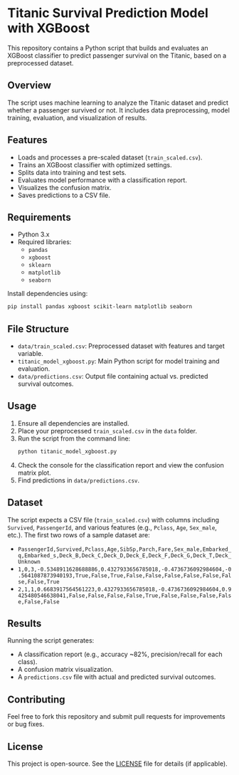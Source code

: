 # Titanic Survival Prediction Model with XGBoost

This repository contains a Python script that builds and evaluates an XGBoost classifier to predict passenger survival on the Titanic, based on a preprocessed dataset.

## Overview

The script uses machine learning to analyze the Titanic dataset and predict whether a passenger survived or not. It includes data preprocessing, model training, evaluation, and visualization of results.

## Features

- Loads and processes a pre-scaled dataset (`train_scaled.csv`).
- Trains an XGBoost classifier with optimized settings.
- Splits data into training and test sets.
- Evaluates model performance with a classification report.
- Visualizes the confusion matrix.
- Saves predictions to a CSV file.

## Requirements

- Python 3.x
- Required libraries:
  - `pandas`
  - `xgboost`
  - `sklearn`
  - `matplotlib`
  - `seaborn`

Install dependencies using:
```bash
pip install pandas xgboost scikit-learn matplotlib seaborn
```

## File Structure

- `data/train_scaled.csv`: Preprocessed dataset with features and target variable.
- `titanic_model_xgboost.py`: Main Python script for model training and evaluation.
- `data/predictions.csv`: Output file containing actual vs. predicted survival outcomes.

## Usage

1. Ensure all dependencies are installed.
2. Place your preprocessed `train_scaled.csv` in the `data` folder.
3. Run the script from the command line:
   ```bash
   python titanic_model_xgboost.py
   ```
4. Check the console for the classification report and view the confusion matrix plot.
5. Find predictions in `data/predictions.csv`.

## Dataset

The script expects a CSV file (`train_scaled.csv`) with columns including `Survived`, `PassengerId`, and various features (e.g., `Pclass`, `Age`, `Sex_male`, etc.). The first two rows of a sample dataset are:
- `PassengerId,Survived,Pclass,Age,SibSp,Parch,Fare,Sex_male,Embarked_q,Embarked_s,Deck_B,Deck_C,Deck_D,Deck_E,Deck_F,Deck_G,Deck_T,Deck_Unknown`
- `1,0,3,-0.5348911628688886,0.4327933656785018,-0.4736736092984604,-0.5641087873940193,True,False,True,False,False,False,False,False,False,False,True`
- `2,1,1,0.6683917564561223,0.4327933656785018,-0.4736736092984604,0.9425480546638041,False,False,False,False,True,False,False,False,False,False,False`

## Results

Running the script generates:
- A classification report (e.g., accuracy ~82%, precision/recall for each class).
- A confusion matrix visualization.
- A `predictions.csv` file with actual and predicted survival outcomes.

## Contributing

Feel free to fork this repository and submit pull requests for improvements or bug fixes.

## License

This project is open-source. See the [LICENSE](LICENSE) file for details (if applicable).
